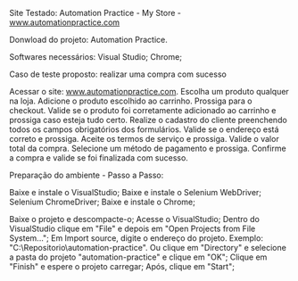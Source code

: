 Site Testado: Automation Practice - My Store - www.automationpractice.com

Donwload do projeto: Automation Practice.

Softwares necessários: Visual Studio; Chrome; 

Caso de teste proposto: realizar uma compra com sucesso

Acessar o site: www.automationpractice.com.
Escolha um produto qualquer na loja.
Adicione o produto escolhido ao carrinho.
Prossiga para o checkout.
Valide se o produto foi corretamente adicionado ao carrinho e prossiga caso esteja tudo certo.
Realize o cadastro do cliente preenchendo todos os campos obrigatórios dos formulários.
Valide se o endereço está correto e prossiga.
Aceite os termos de serviço e prossiga.
Valide o valor total da compra.
Selecione um método de pagamento e prossiga.
Confirme a compra e valide se foi finalizada com sucesso.

Preparação do ambiente - Passo a Passo:

Baixe e instale o VisualStudio;
Baixe e instale o Selenium WebDriver; Selenium ChromeDriver;
Baixe e instale o Chrome;

Baixe o projeto e descompacte-o;
Acesse o VisualStudio;
Dentro do VisualStudio clique em "File" e depois em "Open Projects from File System...";
Em Import source, digite o endereço do projeto. Exemplo: "C:\Repositorio\automation-practice". Ou clique em "Directory" e selecione a pasta do projeto "automation-practice" e clique em "OK";
Clique em "Finish" e espere o projeto carregar;
Após, clique em "Start";


